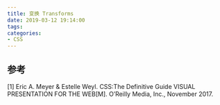 ```yaml
---
title: 变换 Transforms
date: 2019-03-12 19:14:00
tags:
categories:
- CSS
---
```



## 参考
[1] Eric A. Meyer & Estelle Weyl. CSS:The Definitive Guide VISUAL PRESENTATION FOR THE WEB[M]. O’Reilly Media, Inc., November 2017.
